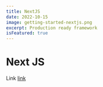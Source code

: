 ```yaml
---
title: NextJS
date: 2022-10-15
image: getting-started-nextjs.png
excerpt: Production ready framework
isFeatured: true
---
```


# Next JS

Link [link](http://github.com)
